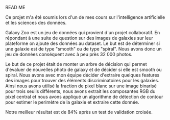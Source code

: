 READ ME

Ce projet m'a été soumis lors d'un de mes cours sur l'intelligence artificielle et les sciences des données.

Galaxy Zoo est un jeu de données qui provient d'un projet collaboratif. En répondant à une suite de question sur des images
de galaxies sur leur plateforme on ajoute des données au dataset. Le but est de déterminer si une galaxie est de type 
"smooth" ou de type "spiral". Nous avons donc un jeu de données conséquent avec à peu près 32 000 photos.

Le but de ce projet était de monter un arbre de décision qui permet d'évaluer de nouvelles photo de galaxy et de décider si
elle est smooth ou spiral. Nous avons avec mon équipe décider d'extraire quelques features des images pour trouver des 
éléments discriminatoires pour les galaxies. Ainsi nous avons utilisé la fraction de pixel blanc sur une image binarisé 
pour trois seuils différents, nous avons extrait les composantes RGB du pixel central et nous avons appliqué un algorithme
de détection de contour pour estimer le perimètre de la galaxie et extraire cette donnée.

Notre meilleur résultat est de 84% après un test de validation croisée.